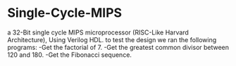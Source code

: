 # Single-Cycle-MIPS
a 32-Bit single cycle MIPS microprocessor (RISC-Like Harvard Architecture), Using Verilog HDL.
to test the design we ran the following programs:
-Get the factorial of 7.
-Get the greatest common divisor between 120 and 180.
-Get the Fibonacci sequence.
